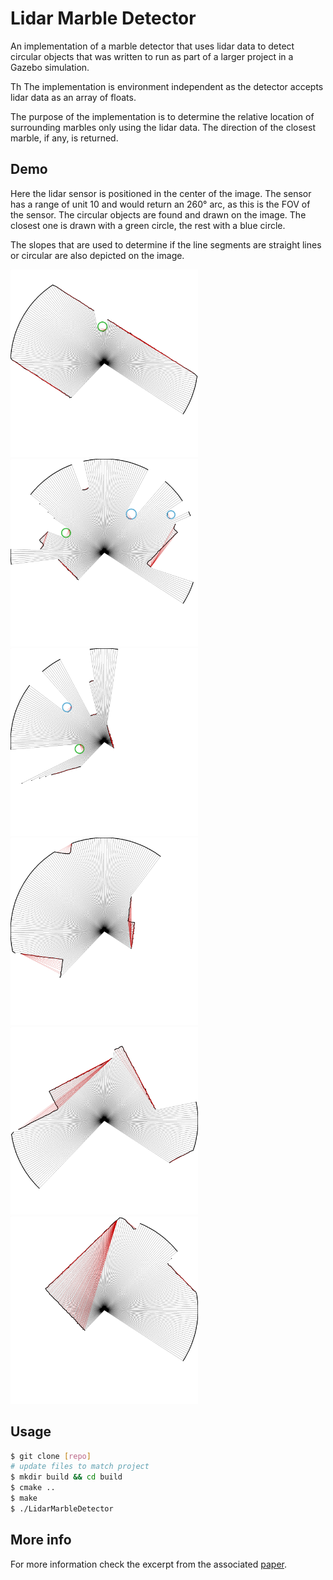 # Lidar Marble Detector

An implementation of a marble detector that uses lidar data to detect circular objects that was written to run as part of a larger project in a Gazebo simulation.

Th The implementation is environment independent as the detector accepts lidar data as an array of floats.

The purpose of the implementation is to determine the relative location of surrounding marbles only using the lidar data. The direction of the closest marble, if any, is returned.

## Demo
Here the lidar sensor is positioned in the center of the image. The sensor has a range of unit 10 and would return an 260° arc, as this is the FOV of the sensor. The circular objects are found and drawn on the image. The closest one is drawn with a green circle, the rest with a blue circle. 

The slopes that are used to determine if the line segments are straight lines or circular are also depicted on the image.

<img src="images/img1.png" height=300px> <img src="images/img2.png" height=300px> <img src="images/img3.png" height=300px> <img src="images/img4.png" height=300px> <img src="images/img5.png" height=300px> <img src="images/img6.png" height=300px>

## Usage

```bash
$ git clone [repo] 
# update files to match project
$ mkdir build && cd build
$ cmake ..
$ make
$ ./LidarMarbleDetector
```

## More info
For more information check the excerpt from the associated [paper](ldm_paper.pdf).
